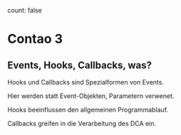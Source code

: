 count: false

# Contao 3

## Events, Hooks, Callbacks, was?

Hooks und Callbacks sind Spezialformen von Events.

Hier werden statt Event-Objekten, Parametern verwenet.

Hooks beeinflussen den allgemeinen Programmablauf.
  
Callbacks greifen in die Verarbeitung des DCA ein.